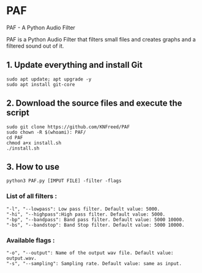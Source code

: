 # PAF
PAF - A Python Audio Filter

PAF is a Python Audio Filter that filters small files and creates graphs and a filtered sound out of it.

## 1. Update everything and install Git

```
sudo apt update; apt upgrade -y
sudo apt install git-core
```

## 2. Download the source files and execute the script

```
sudo git clone https://github.com/KNFreed/PAF
sudo chown -R $(whoami): PAF/
cd PAF
chmod a+x install.sh
./install.sh
```

## 3. How to use

```
python3 PAF.py [IMPUT FILE] -filter -flags
```
### List of all filters : 
```
"-l", "--lowpass": Low pass filter. Default value: 5000.
"-hi", "--highpass":High pass filter. Default value: 5000.
"-bp", "--bandpass": Band pass filter. Default value: 5000 10000.
"-bs", "--bandstop": Band Stop filter. Default value: 5000 10000.
```
### Available flags :
```
"-o", "--output": Name of the output wav file. Default value: output.wav.
"-s", "--sampling": Sampling rate. Default value: same as input.
```
